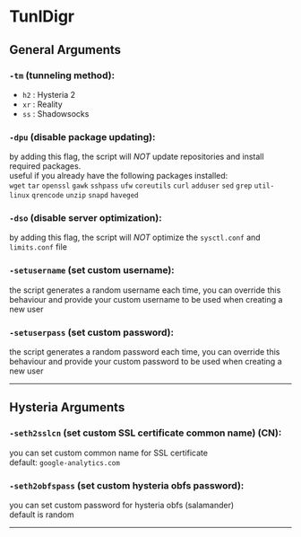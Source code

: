 # TunlDigr
 
## General Arguments
### `-tm` (tunneling method):
- `h2` : Hysteria 2
- `xr` : Reality
- `ss` : Shadowsocks

### `-dpu` (disable package updating):
by adding this flag, the script will *NOT* update repositories and install required packages.  
useful if you already have the following packages installed:  
`wget` `tar` `openssl` `gawk` `sshpass` `ufw` `coreutils` `curl` `adduser` `sed` `grep` `util-linux` `qrencode` `unzip` `snapd` `haveged`  

### `-dso` (disable server optimization):
by adding this flag, the script will *NOT* optimize the `sysctl.conf` and `limits.conf` file  

### `-setusername` (set custom username):
the script generates a random username each time, you can override this behaviour and provide your custom username to be used when creating a new user  

### `-setuserpass` (set custom password):
the script generates a random password each time, you can override this behaviour and provide your custom password to be used when creating a new user  

---

## Hysteria Arguments
### `-seth2sslcn` (set custom SSL certificate common name) (CN):  
you can set custom common name for SSL certificate  
default: `google-analytics.com`  

### `-seth2obfspass` (set custom hysteria obfs password):
you can set custom password for hysteria obfs (salamander)  
default is random

---

